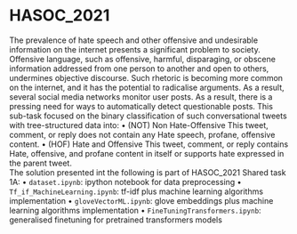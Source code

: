 # HASOC_2021
The prevalence of hate speech and other offensive and undesirable information on the internet presents a significant problem to society. Offensive language, such as offensive, harmful, disparaging, or obscene information addressed from one person to another and open to others, undermines objective discourse. Such rhetoric is becoming more common on the internet, and it has the potential to radicalise arguments. As a result, several social media networks monitor user posts. As a result, there is a pressing need for ways to automatically detect questionable posts.
This sub-task focused on the binary classification of such
conversational tweets with tree-structured data into:
• (NOT) Non Hate-Offensive This tweet, comment, or reply does not contain any Hate
speech, profane, offensive content.
• (HOF) Hate and Offensive This tweet, comment, or reply contains Hate, offensive, and
profane content in itself or supports hate expressed in the parent tweet.
<br>
The solution presented int the following is part of HASOC_2021 Shared task 1A:
• ```dataset.ipynb```: ipython notebook for data preprocessing
• ```Tf_if_MachineLearning.ipynb```: tf-idf plus machine learning algorithms implementation
• ```gloveVectorML.ipynb```: glove embeddings plus machine learning algorithms implementation
• ```FineTuningTransformers.ipynb```: generalised finetuning for pretrained transformers models   
